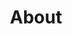 ---
layout: about
title: About
permalink: /

data:
  sections:
    - title: Andreas Wilcox
      paragraphs:
        - "Hello! I'm an enthusiastic tech nerd who loves coding, game development, 3D modelling and 3D printing. I love anything creative and I have too many ideas and projects than is feasible to finish."
        - "I currently work at <a href='https://www.clifftopgames.com/'>Clifftop Games</a> but I'm also the founder of Anwilc, a company dedicated to consulting and project development in the previously mentioned categories. It's essentially the business extension of myself."
        - "Below is a summary of the different things that occupy my time. Occasionally I write blog posts about whatever I'm doing or what I've created."
      sideImages:
        - image: /images/about/me.png

    - title: Game development
      paragraphs:
      - "Playing and creating games in some form or another has always been a passion of mine. From making levels in Duke Nukem 3D to making small odd games in Unity, I just love creating interactivity and testing out new ideas."
      - "I'm currently making games at <a href='https://www.clifftopgames.com/'>Clifftop Games</a> but every now and then I make small game projects and over the years I've built up a little library of games. All of them are free to play since I haven't finished anything to a level where I would actually ask money for them."
      - "In general I prefer working in 3D using Unity and Blender with Photoshop or Aseprite for textures but I've grown to like FNA and previously I've worked with Godot & Adventure Game Studio."
      - "Check out the different games I’ve made at <a href='https://anwilc.itch.io/'>itch.io</a>."
      sideImages:
        - video: /images/about/KathyRainDirectorsCut_square
          link: https://store.steampowered.com/app/1395030/Kathy_Rain_Directors_Cut/
        - video: /images/about/HiddenCats_square
          link: https://anwilc.itch.io/hidden-cats
        - video: /images/about/Q19_square
          link: https://anwilc.itch.io/q19
      bottomImages:
        - video: /images/about/PuzzleKids_square
          link: https://anwilc.itch.io/puzzle-kids
        - video: /images/about/DavesTheory_square
          link: https://anwilc.itch.io/daves-theory-of-gravity
        - video: /images/about/INREDA_square
          link: https://anwilc.itch.io/inreda
        - video: /images/about/AlidaOfArx_square
          link: https://anwilc.itch.io/alida-of-arx

    - title: Programming
      paragraphs:
        - "Coding has been my creative outlet for a long time and I've find that it is such a fun way of creating functionality out of a few lines of text. Either on my own projects and games or on professional software for various different customers."
        - "I started out with creating desktop applications in C# or C++ but I've also worked in web development which means Typescript, Node, Angular or Vue combined with hosting using Nginx and Docker."
        - "As a consultant I've previously worked with companies such as Epiroc, CAB Group, Emberlink and Mjukvarufabriken where I've worked on both desktop and web applications."
        - "I've also worked on a number of my own applications, most of which can be found on <a href='https://github.com/SvDvorak'>Github</a>. The ones I'm most proud of are Camp Explorer and Leitner Calendar."
        - "<h4><a href='http://campexplorer.io'>Camp Explorer</a></h4>"
        - "A search tool I created after finding it difficult to filter music on Bandcamp by combinations of different genres. It was built using Javascript and Angular for the frontend with Docker, Node and Elasticsearch for the backend."
        - "<h4><a href='http://leitnercalendar.anwilc.com/'>Leitner Calendar</a></h4>"
        - "A simple page just for keeping track of which Leitner cards to review each day, made with Vue.js and hosted by Nginx and Docker."
      sideImages:
        - image: /images/about/camp_explorer_crop.png
          link: http://campexplorer.io
        - image: /images/about/leitner_calendar_crop.png
          link: http://leitnercalendar.anwilc.com/

    - title: 3D printing
      paragraphs:
      - "Since early 2018 I’ve delved deep into the world of 3D printing, owning a Original Prusa i3 MK3S+ printer and a heavily modified PrimaCreator P120."
      - "At the start I mostly printed other peoples models but now I mostly make my own designs. Finding things I can improve in my surrounding with a simple model and print is incredibly satisfying."
      - "It has helped I'm already comfortable with 3D modelling from my time making games though now I use Constructive Solid Geometry using Fusion360 instead of meshes in Blender. Over the years I've done 3D printing for Suzuki Wire, Länsmusiken i Örebro AB and EVEL AB."
      - "I’m open for helping companies both design and print prototypes or limited run items. I can both be part of the design process or just take a model and print it in whatever material the customer want."
      - "To see several of my own designs and different items I’ve printed check out my <a href='https://www.thingiverse.com/anwilc/designs'>Thingiverse</a> or <a href='https://www.printables.com/@AndreasW_2114'>Printables</a> page."
      sideImages:
        - image: /images/about/printer_stack_crop.jpg
          link: /images/about/printer_stack.jpg
        - image: /images/about/Business_card_crop.jpg
          link: /images/about/Business_card.jpg
        - image: /images/about/Floor_signage_crop.jpg
          link: /images/about/Floor_signage.jpg
      bottomImages:
        - image: /images/about/PSX_retropie_crop.jpg
          link: /images/about/PSX_retropie.jpg
        - image: /images/about/IMG_20181001_145619_crop.jpg
          link: https://www.thingiverse.com/thing:3556137
        - image: /images/about/IMG_20181223_001625_crop.jpg
          link: https://www.thingiverse.com/thing:3556738
        - image: /images/about/IMG_20190410_100429_crop.jpg
          link: https://www.thingiverse.com/thing:3553834
---